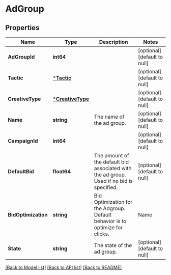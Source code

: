 # AdGroup

## Properties
Name | Type | Description | Notes
------------ | ------------- | ------------- | -------------
**AdGroupId** | **int64** |  | [optional] [default to null]
**Tactic** | [***Tactic**](Tactic.md) |  | [optional] [default to null]
**CreativeType** | [***CreativeType**](CreativeType.md) |  | [optional] [default to null]
**Name** | **string** | The name of the ad group. | [optional] [default to null]
**CampaignId** | **int64** |  | [optional] [default to null]
**DefaultBid** | **float64** | The amount of the default bid associated with the ad group. Used if no bid is specified. | [optional] [default to null]
**BidOptimization** | **string** | Bid Optimization for the Adgroup. Default behavior is to optimize for clicks. |Name|CostType|Description| |----|--------|-----------| |reach |vcpm|Optimize for viewable impressions. $1 is the minimum bid for vCPM.| |clicks |cpc|[Default] Optimize for page visits.| |conversions |cpc|Optimize for conversion.| | [optional] [default to null]
**State** | **string** | The state of the ad group. | [optional] [default to null]

[[Back to Model list]](../README.md#documentation-for-models) [[Back to API list]](../README.md#documentation-for-api-endpoints) [[Back to README]](../README.md)

